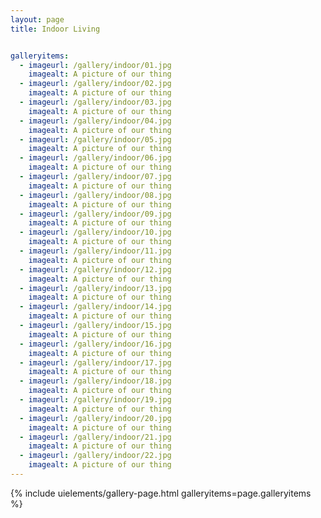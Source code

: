 ```yaml
---
layout: page
title: Indoor Living


galleryitems:
  - imageurl: /gallery/indoor/01.jpg
    imagealt: A picture of our thing
  - imageurl: /gallery/indoor/02.jpg
    imagealt: A picture of our thing
  - imageurl: /gallery/indoor/03.jpg
    imagealt: A picture of our thing
  - imageurl: /gallery/indoor/04.jpg
    imagealt: A picture of our thing
  - imageurl: /gallery/indoor/05.jpg
    imagealt: A picture of our thing
  - imageurl: /gallery/indoor/06.jpg
    imagealt: A picture of our thing
  - imageurl: /gallery/indoor/07.jpg
    imagealt: A picture of our thing
  - imageurl: /gallery/indoor/08.jpg
    imagealt: A picture of our thing
  - imageurl: /gallery/indoor/09.jpg
    imagealt: A picture of our thing
  - imageurl: /gallery/indoor/10.jpg
    imagealt: A picture of our thing
  - imageurl: /gallery/indoor/11.jpg
    imagealt: A picture of our thing
  - imageurl: /gallery/indoor/12.jpg
    imagealt: A picture of our thing
  - imageurl: /gallery/indoor/13.jpg
    imagealt: A picture of our thing
  - imageurl: /gallery/indoor/14.jpg
    imagealt: A picture of our thing
  - imageurl: /gallery/indoor/15.jpg
    imagealt: A picture of our thing
  - imageurl: /gallery/indoor/16.jpg
    imagealt: A picture of our thing
  - imageurl: /gallery/indoor/17.jpg
    imagealt: A picture of our thing
  - imageurl: /gallery/indoor/18.jpg
    imagealt: A picture of our thing
  - imageurl: /gallery/indoor/19.jpg
    imagealt: A picture of our thing
  - imageurl: /gallery/indoor/20.jpg
    imagealt: A picture of our thing
  - imageurl: /gallery/indoor/21.jpg
    imagealt: A picture of our thing
  - imageurl: /gallery/indoor/22.jpg
    imagealt: A picture of our thing
---
```


{% include uielements/gallery-page.html galleryitems=page.galleryitems %}
